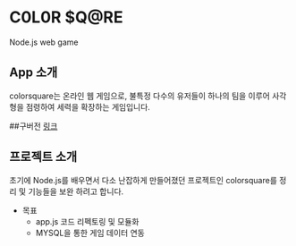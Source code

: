 # C0L0R $Q@RE
Node.js web game

## App 소개
colorsquare는 온라인 웹 게임으로, 불특정 다수의 유저들이 하나의 팀을 이루어 사각형을 점령하여 세력을 확장하는 게임입니다.

##구버전
[링크](https://github.com/starlightcandy/colorsquare_old)

## 프로젝트 소개
초기에 Node.js를 배우면서 다소 난잡하게 만들어졌던 프로젝트인 colorsquare를 정리 및 기능들을 보완 하려고 합니다.

- 목표
  - app.js 코드 리펙토링 및 모듈화
  - MYSQL을 통한 게임 데이터 연동
